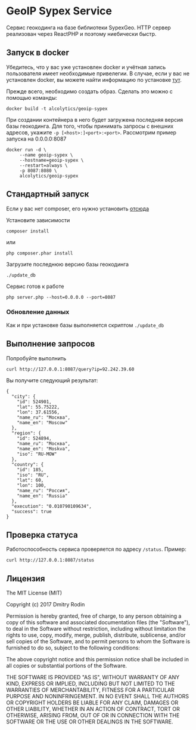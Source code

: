 # GeoIP Sypex Service

Сервис геокодинга на базе библиотеки SypexGeo. HTTP сервер реализован через ReactPHP и поэтому ниебически быстр.

## Запуск в docker

Убедитесь, что у вас уже установлен docker и учётная запись пользователя имеет необходимые привелегии.
В случае, если у вас не установлен docker, вы можете найти информацию по установке [тут](https://docs.docker.com/engine/installation/).

Прежде всего, необходимо создать образ. Сделать это можно с помощью команды:

    docker build -t alcolytics/geoip-sypex

При создании контейнера в него будет загружена последняя версия базы геокодинга.
Для того, чтобы принимать запросы с внешних адресов, укажите `-p [<host>:]<port>:<port>`.
Рассмотрим пример запуска на 0.0.0.0:8087

    docker run -d \
         --name geoip-sypex \
         --hostname=geoip-sypex \
         --restart=always \
         -p 8087:8080 \
         alcolytics/geoip-sypex


## Стандартный запуск 

Если у вас нет composer, его нужно установить [отсюда](https://getcomposer.org/download/)

Установите зависимости
 
    composer install
    
или
    
    php composer.phar install

Загрузите последнюю версию базы геокодинга 
    
    ./update_db

Сервис готов к работе
 
    php server.php --host=0.0.0.0 --port=8087

### Обновление данных

Как и при установке базы выполняется скриптом `./update_db`

## Выполнение запросов

Попробуйте выполнить

    curl http://127.0.0.1:8087/query?ip=92.242.39.60

Вы получите следующий результат:

    {
      "city": {
        "id": 524901,
        "lat": 55.75222,
        "lon": 37.61556,
        "name_ru": "Москва",
        "name_en": "Moscow"
      },
      "region": {
        "id": 524894,
        "name_ru": "Москва",
        "name_en": "Moskva",
        "iso": "RU-MOW"
      },
      "country": {
        "id": 185,
        "iso": "RU",
        "lat": 60,
        "lon": 100,
        "name_ru": "Россия",
        "name_en": "Russia"
      },
      "execution": "0.010790109634",
      "success": true
    }


## Проверка статуса

Работоспособность сервиса проверяется по адресу `/status`. Пример:
     
    curl http://127.0.0.1:8087/status


## Лицензия
The MIT License (MIT)

Copyright (c) 2017 Dmitry Rodin

Permission is hereby granted, free of charge, to any person obtaining a copy
of this software and associated documentation files (the "Software"), to deal
in the Software without restriction, including without limitation the rights
to use, copy, modify, merge, publish, distribute, sublicense, and/or sell
copies of the Software, and to permit persons to whom the Software is
furnished to do so, subject to the following conditions:

The above copyright notice and this permission notice shall be included in all
copies or substantial portions of the Software.

THE SOFTWARE IS PROVIDED "AS IS", WITHOUT WARRANTY OF ANY KIND, EXPRESS OR
IMPLIED, INCLUDING BUT NOT LIMITED TO THE WARRANTIES OF MERCHANTABILITY,
FITNESS FOR A PARTICULAR PURPOSE AND NONINFRINGEMENT. IN NO EVENT SHALL THE
AUTHORS OR COPYRIGHT HOLDERS BE LIABLE FOR ANY CLAIM, DAMAGES OR OTHER
LIABILITY, WHETHER IN AN ACTION OF CONTRACT, TORT OR OTHERWISE, ARISING FROM,
OUT OF OR IN CONNECTION WITH THE SOFTWARE OR THE USE OR OTHER DEALINGS IN THE
SOFTWARE.

